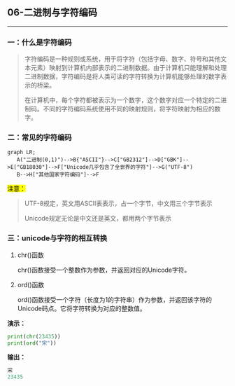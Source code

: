 ## 06-二进制与字符编码

<hr/>

### 一：什么是字符编码

> 字符编码是一种规则或系统，用于将字符（包括字母、数字、符号和其他文本元素）映射到计算机内部表示的二进制数据。由于计算机只能理解和处理二进制数据，字符编码是将人类可读的字符转换为计算机能够处理的数字表示的桥梁。
>
> 在计算机中，每个字符都被表示为一个数字，这个数字对应一个特定的二进制码。不同的字符编码系统使用不同的映射规则，将字符映射为相应的数字。



### 二：常见的字符编码

 ``` mermaid
 graph LR;
 	A("二进制(0,1)")-->B{"ASCII"}-->C["GB2312"]-->D["GBK"]-->E["GB18030"]-->F["Unicode几乎包含了全世界的字符"]-->G("UTF-8")
 	B-->H["其他国家字符编码"]-->F
 ```

<mark>注意：</mark>

> UTF-8规定，英文用ASCII表表示，占一个字节，中文用三个字节表示
>
> Unicode规定无论是中文还是英文，都用两个字节表示



### 三：unicode与字符的相互转换

1. chr()函数 

   chr()函数接受一个整数作为参数，并返回对应的Unicode字符。

2. ord()函数

   ord()函数接受一个字符（长度为1的字符串）作为参数，并返回该字符的Unicode码点。它将字符转换为对应的整数值。

**演示：**

```python
print(chr(23435))
print(ord("宋"))
```

**输出：**

```python
宋
23435
```

